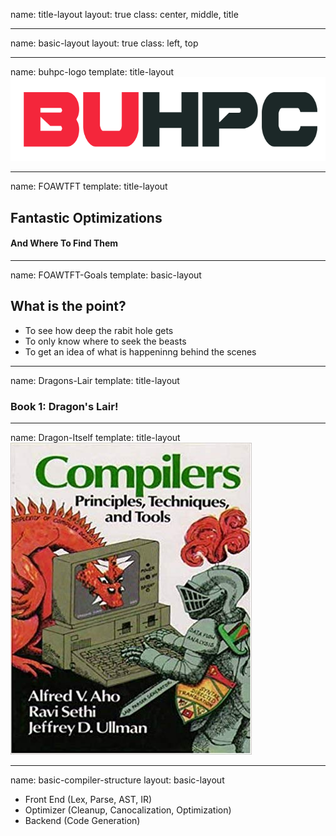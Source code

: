 name: title-layout
layout: true
class: center, middle, title

---
name: basic-layout
layout: true
class: left, top

---
name: buhpc-logo
template: title-layout
![buhpc-logo](./img/buhpc-logo.png)

---
name: FOAWTFT
template: title-layout
## Fantastic Optimizations
#### And Where To Find Them

---
name: FOAWTFT-Goals
template: basic-layout
## What is the point?
- To see how deep the rabit hole gets
- To only know where to seek the beasts
- To get an idea of what is happeninng behind the scenes

---
name: Dragons-Lair
template: title-layout
### Book 1: Dragon's Lair!

---
name: Dragon-Itself
template: title-layout
![dragon-book](./img/dragon-book.jpg)

---
name: basic-compiler-structure
layout: basic-layout
- Front End (Lex, Parse, AST, IR)
- Optimizer (Cleanup, Canocalization, Optimization)
- Backend (Code Generation)
